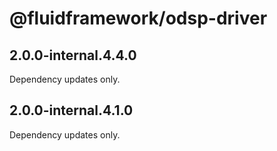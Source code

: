 # @fluidframework/odsp-driver

## 2.0.0-internal.4.4.0

Dependency updates only.

## 2.0.0-internal.4.1.0

Dependency updates only.
